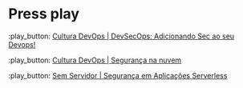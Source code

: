 # Press play

:play_button: [Cultura DevOps | DevSecOps: Adicionando Sec ao seu Devops!](https://open.spotify.com/episode/6vLaiFdQYLfv3Kor0YISvp?si=c56ad3a041f9432b&nd=1)

:play_button: [Cultura DevOps | Segurança na nuvem](https://open.spotify.com/episode/0gvzmVSEgeq4SuKkrOMt35)
  
:play_button: [Sem Servidor | Segurança em Aplicações Serverless](https://open.spotify.com/episode/77uFSdWWktJ5jvLZ3TXAlq?si=3d2c60087cd94bfe)

